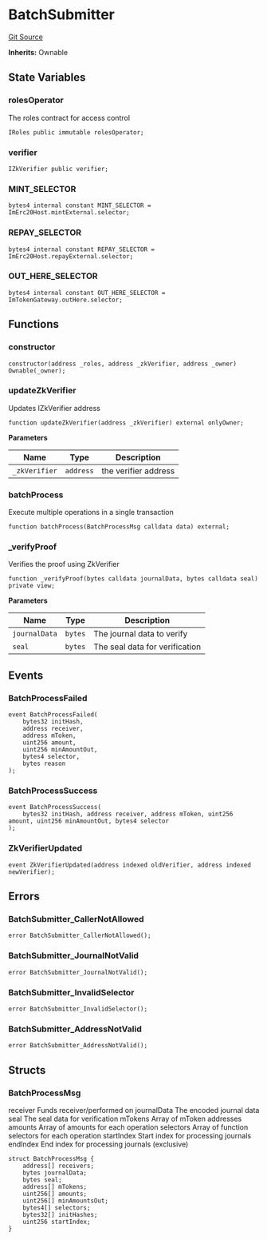 # BatchSubmitter
[Git Source](https://github.com/malda-protocol/malda-lending/blob/ae9b756ce0322e339daafd68cf97592f5de2033d/src\mToken\BatchSubmitter.sol)

**Inherits:**
Ownable


## State Variables
### rolesOperator
The roles contract for access control


```solidity
IRoles public immutable rolesOperator;
```


### verifier

```solidity
IZkVerifier public verifier;
```


### MINT_SELECTOR

```solidity
bytes4 internal constant MINT_SELECTOR = ImErc20Host.mintExternal.selector;
```


### REPAY_SELECTOR

```solidity
bytes4 internal constant REPAY_SELECTOR = ImErc20Host.repayExternal.selector;
```


### OUT_HERE_SELECTOR

```solidity
bytes4 internal constant OUT_HERE_SELECTOR = ImTokenGateway.outHere.selector;
```


## Functions
### constructor


```solidity
constructor(address _roles, address _zkVerifier, address _owner) Ownable(_owner);
```

### updateZkVerifier

Updates IZkVerifier address


```solidity
function updateZkVerifier(address _zkVerifier) external onlyOwner;
```
**Parameters**

|Name|Type|Description|
|----|----|-----------|
|`_zkVerifier`|`address`|the verifier address|


### batchProcess

Execute multiple operations in a single transaction


```solidity
function batchProcess(BatchProcessMsg calldata data) external;
```

### _verifyProof

Verifies the proof using ZkVerifier


```solidity
function _verifyProof(bytes calldata journalData, bytes calldata seal) private view;
```
**Parameters**

|Name|Type|Description|
|----|----|-----------|
|`journalData`|`bytes`|The journal data to verify|
|`seal`|`bytes`|The seal data for verification|


## Events
### BatchProcessFailed

```solidity
event BatchProcessFailed(
    bytes32 initHash,
    address receiver,
    address mToken,
    uint256 amount,
    uint256 minAmountOut,
    bytes4 selector,
    bytes reason
);
```

### BatchProcessSuccess

```solidity
event BatchProcessSuccess(
    bytes32 initHash, address receiver, address mToken, uint256 amount, uint256 minAmountOut, bytes4 selector
);
```

### ZkVerifierUpdated

```solidity
event ZkVerifierUpdated(address indexed oldVerifier, address indexed newVerifier);
```

## Errors
### BatchSubmitter_CallerNotAllowed

```solidity
error BatchSubmitter_CallerNotAllowed();
```

### BatchSubmitter_JournalNotValid

```solidity
error BatchSubmitter_JournalNotValid();
```

### BatchSubmitter_InvalidSelector

```solidity
error BatchSubmitter_InvalidSelector();
```

### BatchSubmitter_AddressNotValid

```solidity
error BatchSubmitter_AddressNotValid();
```

## Structs
### BatchProcessMsg
receiver Funds receiver/performed on
journalData The encoded journal data
seal The seal data for verification
mTokens Array of mToken addresses
amounts Array of amounts for each operation
selectors Array of function selectors for each operation
startIndex Start index for processing journals
endIndex End index for processing journals (exclusive)


```solidity
struct BatchProcessMsg {
    address[] receivers;
    bytes journalData;
    bytes seal;
    address[] mTokens;
    uint256[] amounts;
    uint256[] minAmountsOut;
    bytes4[] selectors;
    bytes32[] initHashes;
    uint256 startIndex;
}
```


